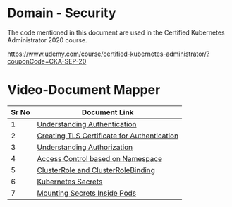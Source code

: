 # Domain - Security

The code mentioned in this document are used in the Certified Kubernetes Administrator 2020 course.

https://www.udemy.com/course/certified-kubernetes-administrator/?couponCode=CKA-SEP-20


# Video-Document Mapper

| Sr No | Document Link |
| ------ | ------ |
| 1 | [Understanding Authentication][PlDa] |
| 2 | [Creating TLS Certificate for Authentication][PlDb] |
| 3 | [Understanding Authorization][PlDc]
| 4 | [Access Control based on Namespace][PlDd] |
| 5 | [ClusterRole and ClusterRoleBinding][PlDe] |
| 6 | [Kubernetes Secrets][PlDf] |
| 7 | [Mounting Secrets Inside Pods][PlDg] |




   [PlDa]: <https://github.com/zealvora/certified-kubernetes-administrator/blob/master/Domain%204%20-%20Security/authentication.md>
   [PlDb]: <https://github.com/zealvora/certified-kubernetes-administrator/blob/master/Domain%204%20-%20Security/certificate-steps.md>
   [PlDc]: <https://github.com/zealvora/certified-kubernetes-administrator/blob/master/Domain%204%20-%20Security/authorization.md>
  [PlDd]: <https://github.com/zealvora/certified-kubernetes-administrator/blob/master/Domain%205%20-%20Security/access-control-namespace.md>
[PlDe]: <https://github.com/zealvora/certified-kubernetes-administrator/blob/master/Domain%204%20-%20Security/cluster-role-binding.md>
   [PlDf]: <https://github.com/zealvora/certified-kubernetes-administrator/blob/master/Domain%204%20-%20Security/secret-data.md>
[PlDg]: <https://github.com/zealvora/certified-kubernetes-administrator/edit/master/Domain%205%20-%20Security/mounting-secrets.md>
